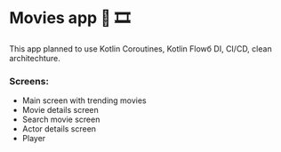 # Movies app 🎥 🎞️
This app planned to use Kotlin Coroutines, Kotlin Flowб DI, CI/CD, clean architechture.

### Screens:
* Main screen with trending movies
* Movie details screen
* Search movie screen
* Actor details screen
* Player
